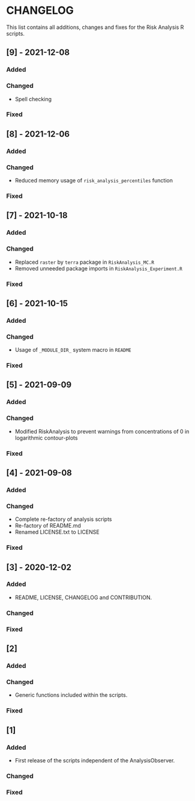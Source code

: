 # CHANGELOG
This list contains all additions, changes and fixes for the Risk Analysis R scripts.

## [9] - 2021-12-08
### Added
### Changed
- Spell checking
### Fixed

## [8] - 2021-12-06
### Added
### Changed
- Reduced memory usage of `risk_analysis_percentiles` function
### Fixed

## [7] - 2021-10-18
### Added
### Changed
- Replaced `raster` by `terra` package in `RiskAnalysis_MC.R`
- Removed unneeded package imports in `RiskAnalysis_Experiment.R`
### Fixed

## [6] - 2021-10-15
### Added
### Changed
- Usage of `_MODULE_DIR_` system macro in `README`
### Fixed

## [5] - 2021-09-09
### Added
### Changed
- Modified RiskAnalysis to prevent warnings from concentrations of 0 in logarithmic contour-plots
### Fixed

## [4] - 2021-09-08
### Added
### Changed
- Complete re-factory of analysis scripts
- Re-factory of README.md
- Renamed LICENSE.txt to LICENSE
### Fixed

## [3] - 2020-12-02
### Added
- README, LICENSE, CHANGELOG and CONTRIBUTION.
### Changed
### Fixed


## [2]
### Added
### Changed
- Generic functions included within the scripts.

### Fixed


## [1]
### Added
- First release of the scripts independent of the AnalysisObserver.

### Changed
### Fixed